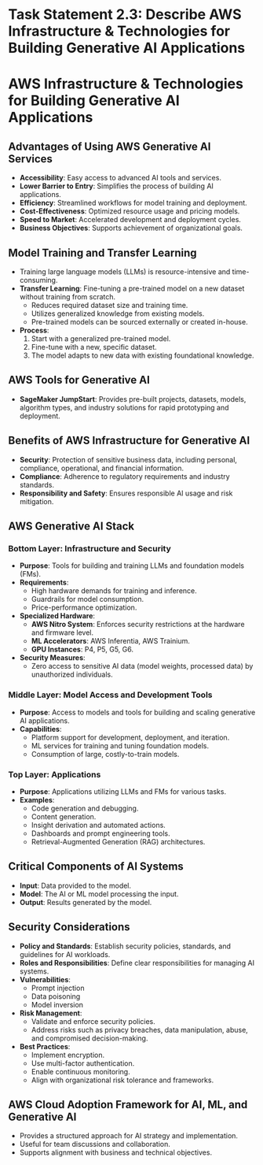 # Task Statement 2.3: Describe AWS Infrastructure & Technologies for Building Generative AI Applications

# AWS Infrastructure & Technologies for Building Generative AI Applications

## Advantages of Using AWS Generative AI Services

- **Accessibility**: Easy access to advanced AI tools and services.
- **Lower Barrier to Entry**: Simplifies the process of building AI applications.
- **Efficiency**: Streamlined workflows for model training and deployment.
- **Cost-Effectiveness**: Optimized resource usage and pricing models.
- **Speed to Market**: Accelerated development and deployment cycles.
- **Business Objectives**: Supports achievement of organizational goals.

## Model Training and Transfer Learning

- Training large language models (LLMs) is resource-intensive and time-consuming.
- **Transfer Learning**: Fine-tuning a pre-trained model on a new dataset without training from scratch.
  - Reduces required dataset size and training time.
  - Utilizes generalized knowledge from existing models.
  - Pre-trained models can be sourced externally or created in-house.
- **Process**:
  1. Start with a generalized pre-trained model.
  2. Fine-tune with a new, specific dataset.
  3. The model adapts to new data with existing foundational knowledge.

## AWS Tools for Generative AI

- **SageMaker JumpStart**: Provides pre-built projects, datasets, models, algorithm types, and industry solutions for rapid prototyping and deployment.

## Benefits of AWS Infrastructure for Generative AI

- **Security**: Protection of sensitive business data, including personal, compliance, operational, and financial information.
- **Compliance**: Adherence to regulatory requirements and industry standards.
- **Responsibility and Safety**: Ensures responsible AI usage and risk mitigation.

## AWS Generative AI Stack

### Bottom Layer: Infrastructure and Security

- **Purpose**: Tools for building and training LLMs and foundation models (FMs).
- **Requirements**:
  - High hardware demands for training and inference.
  - Guardrails for model consumption.
  - Price-performance optimization.
- **Specialized Hardware**:
  - **AWS Nitro System**: Enforces security restrictions at the hardware and firmware level.
  - **ML Accelerators**: AWS Inferentia, AWS Trainium.
  - **GPU Instances**: P4, P5, G5, G6.
- **Security Measures**:
  - Zero access to sensitive AI data (model weights, processed data) by unauthorized individuals.

### Middle Layer: Model Access and Development Tools

- **Purpose**: Access to models and tools for building and scaling generative AI applications.
- **Capabilities**:
  - Platform support for development, deployment, and iteration.
  - ML services for training and tuning foundation models.
  - Consumption of large, costly-to-train models.

### Top Layer: Applications

- **Purpose**: Applications utilizing LLMs and FMs for various tasks.
- **Examples**:
  - Code generation and debugging.
  - Content generation.
  - Insight derivation and automated actions.
  - Dashboards and prompt engineering tools.
  - Retrieval-Augmented Generation (RAG) architectures.

## Critical Components of AI Systems

- **Input**: Data provided to the model.
- **Model**: The AI or ML model processing the input.
- **Output**: Results generated by the model.

## Security Considerations

- **Policy and Standards**: Establish security policies, standards, and guidelines for AI workloads.
- **Roles and Responsibilities**: Define clear responsibilities for managing AI systems.
- **Vulnerabilities**:
  - Prompt injection
  - Data poisoning
  - Model inversion
- **Risk Management**:
  - Validate and enforce security policies.
  - Address risks such as privacy breaches, data manipulation, abuse, and compromised decision-making.
- **Best Practices**:
  - Implement encryption.
  - Use multi-factor authentication.
  - Enable continuous monitoring.
  - Align with organizational risk tolerance and frameworks.

## AWS Cloud Adoption Framework for AI, ML, and Generative AI

- Provides a structured approach for AI strategy and implementation.
- Useful for team discussions and collaboration.
- Supports alignment with business and technical objectives.